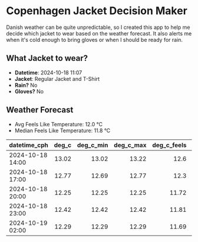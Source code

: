 
# Copenhagen Jacket Decision Maker

Danish weather can be quite unpredictable, so I created this app to help me decide which jacket to wear based on the weather forecast. 
It also alerts me when it's cold enough to bring gloves or when I should be ready for rain.

## What Jacket to wear?

- **Datetime**: 2024-10-18 11:07
- **Jacket**: Regular Jacket and T-Shirt
- **Rain?** No
- **Gloves?** No

## Weather Forecast
- Avg Feels Like Temperature: 12.0 °C
- Median Feels Like Temperature: 11.8 °C

| datetime_cph     |   deg_c |   deg_c_min |   deg_c_max |   deg_c_feels | weather   | wind   | rain   |
|:-----------------|--------:|------------:|------------:|--------------:|:----------|:-------|:-------|
| 2024-10-18 14:00 |   13.02 |       13.02 |       13.22 |         12.6  | Clouds    | Low    | None   |
| 2024-10-18 17:00 |   12.77 |       12.69 |       12.77 |         12.3  | Clouds    | Low    | None   |
| 2024-10-18 20:00 |   12.25 |       12.25 |       12.25 |         11.72 | Clouds    | Low    | None   |
| 2024-10-18 23:00 |   12.42 |       12.42 |       12.42 |         11.81 | Clouds    | Low    | None   |
| 2024-10-19 02:00 |   12.29 |       12.29 |       12.29 |         11.69 | Clouds    | Low    | None   |
        